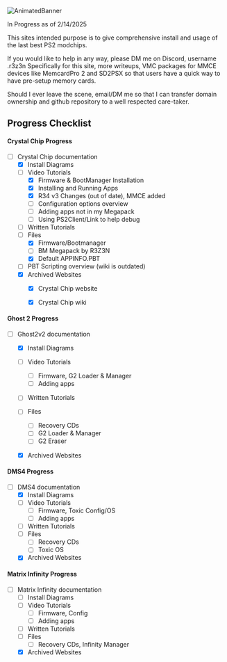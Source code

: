 ![AnimatedBanner](https://ps2modchiptutorials.com/assets/homebanner3.png)

In Progress as of 2/14/2025

This sites intended purpose is to give comprehensive install and usage of the last best PS2 modchips.

If you would like to help in any way, please DM me on Discord, username .r3z3n
Specifically for this site, more writeups, VMC packages for MMCE devices like MemcardPro 2 and SD2PSX
so that users have a quick way to have pre-setup memory cards. 


Should I ever leave the scene, email/DM me so that I can transfer domain ownership and github repository
to a well respected care-taker.


## Progress Checklist

#### Crystal Chip Progress
- [ ] Crystal Chip documentation
    * [x] Install Diagrams
    * [ ] Video Tutorials
        * [x] Firmware & BootManager Installation
        * [x] Installing and Running Apps
        * [x] R34 v3 Changes (out of date), MMCE added
        * [ ] Configuration options overview
        * [ ] Adding apps not in my Megapack
        * [ ] Using PS2Client/Link to help debug
    * [ ] Written Tutorials
    * [ ] Files
        * [x] Firmware/Bootmanager
        * [ ] BM Megapack by R3Z3N
        * [x] Default APPINFO.PBT
    * [ ] PBT Scripting overview (wiki is outdated)
    * [x] Archived Websites
        * [x] Crystal Chip website
        * [x] Crystal Chip wiki


#### Ghost 2 Progress
- [ ] Ghost2v2 documentation
    * [x] Install Diagrams
    * [ ] Video Tutorials
        * [ ] Firmware, G2 Loader & Manager
        * [ ] Adding apps
    * [ ] Written Tutorials
    * [ ] Files
        * [ ] Recovery CDs
        * [ ] G2 Loader & Manager
        * [ ] G2 Eraser
    * [x] Archived Websites


#### DMS4 Progress
- [ ] DMS4 documentation
    * [x] Install Diagrams
    * [ ] Video Tutorials
        * [ ] Firmware, Toxic Config/OS
        * [ ] Adding apps
    * [ ] Written Tutorials
    * [ ] Files
        * [ ] Recovery CDs
        * [ ] Toxic OS
    * [x] Archived Websites

#### Matrix Infinity Progress
- [ ] Matrix Infinity documentation
    * [ ] Install Diagrams
    * [ ] Video Tutorials
        * [ ] Firmware, Config
        * [ ] Adding apps
    * [ ] Written Tutorials
    * [ ] Files
        * [ ] Recovery CDs, Infinity Manager
    * [x] Archived Websites